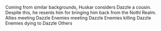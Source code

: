Coming from similar backgrounds, Huskar considers  Dazzle a cousin. Despite this, he resents him for bringing him back from the Nothl Realm.
Allies meeting Dazzle
Enemies meeting Dazzle
Enemies killing Dazzle
Enemies dying to Dazzle
Others
